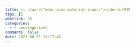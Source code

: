 ```yaml
---
title: <i class=\"mdui-icon material-icons\">code</i>项目
tags: []
abbrlink: 95
categories:
  - - uncategorized
comments: false
date: 2021-08-01 11:17:48
---
```


